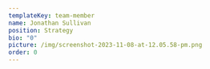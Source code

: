 ```yaml
---
templateKey: team-member
name: Jonathan Sullivan
position: Strategy
bio: "0"
picture: /img/screenshot-2023-11-08-at-12.05.58-pm.png
order: 0
---
```

